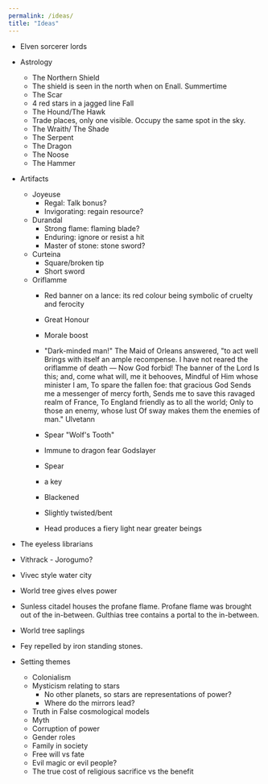 ```yaml
---
permalink: /ideas/
title: "Ideas"
---
```


- Elven sorcerer lords
- Astrology
    - The Northern Shield
    - The shield is seen in the north when on Enall. Summertime
    - The Scar
    - 4 red stars in a jagged line Fall
    - The Hound/The Hawk
    - Trade places, only one visible. Occupy the same spot in the sky.
    - The Wraith/ The Shade
    - The Serpent
    - The Dragon
    - The Noose
    - The Hammer

- Artifacts
  - Joyeuse
    - Regal: Talk bonus?
    - Invigorating: regain resource?
  - Durandal
    - Strong flame: flaming blade?
    - Enduring: ignore or resist a hit
    - Master of stone: stone sword?
  - Curteina
    - Square/broken tip
    - Short sword
  - Oriflamme
    - Red banner on a lance: its red colour being symbolic of cruelty and ferocity
    - Great Honour
    - Morale boost

    - "Dark-minded man!"
    The Maid of Orleans answered, "to act well
    Brings with itself an ample recompense.
    I have not reared the oriflamme of death —
    Now God forbid! The banner of the Lord
    Is this; and, come what will, me it behooves,
    Mindful of Him whose minister I am,
    To spare the fallen foe: that gracious God
    Sends me a messenger of mercy forth,
    Sends me to save this ravaged realm of France,
    To England friendly as to all the world;
    Only to those an enemy, whose lust
    Of sway makes them the enemies of man."
    Ulvetann
    - Spear "Wolf's Tooth"
    - Immune to dragon fear
    Godslayer
    -  Spear
    -  a key
    - Blackened
    - Slightly twisted/bent
    - Head produces a fiery light near greater beings

- The eyeless librarians
- Vithrack - Jorogumo?
- Vivec style water city
- World tree gives elves power
- Sunless citadel houses the profane flame. Profane flame was brought out of the in-between. Gulthias tree contains a portal to the in-between.
- World tree saplings
- Fey repelled by iron standing stones.
- Setting themes
  - Colonialism
  - Mysticism relating to stars
    - No other planets, so stars are representations of power?
    - Where do the mirrors lead?
  - Truth in False cosmological models
  - Myth
  - Corruption of power
  - Gender roles
  - Family in society
  - Free will vs fate
  - Evil magic or evil people?
  - The true cost of religious sacrifice vs the benefit

